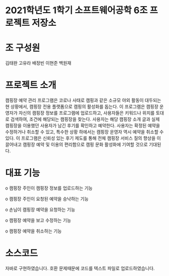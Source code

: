 # 2021학년도 1학기 소프트웨어공학 6조 프로젝트 저장소
# 조 구성원
김태완 고유라 배정빈 이현준 백원재
# 프로젝트 소개
캠핑장 예약 관리 프로그램은 코로나 사태로 캠핑과 같은 소규모 야외 활동이 대두되는 현 상황에서, 캠핑장 전용 플랫폼으로 캠핑의 활성화를 돕는다. 이 프로그램은 캠핑장 운영자가 자신의 캠핑장 정보를 프로그램에 업로드하고, 사용자들은 키워드나 위치를 토대로 검색하여, 조건에 해당되는 캠핑장을 찾는다. 사용자는 해당 캠핑장 소개 글과 실제 캠핑장을 이용했던 사용자가 남긴 후기를 확인하고 예약한다. 사용자는 확정된 예약을 수정하거나 취소할 수 있고, 특수한 상황 하에서는 캠핑장 운영자 역시 예약을 취소할 수 있다. 이 프로그램은 신뢰성 있는 후기 제도를 통해 전체 캠핑장 서비스 질의 향상을 이끌어내고 캠핑장 예약 및 이용의 편리함으로 캠핑 문화 활성화에 기여할 것으로 기대된다.
# 대표 기능
o 캠핑장 주인이 캠핑장 정보를 업로드하는 기능

o 캠핑장 주인이 요청된 예약을 승낙하는 기능

o 손님이 캠핑장 예약을 요청하는 기능

o 캠핑장 예약을 보고 수정하는 기능

o 캠핑장 예약을 취소하는 기능
# 소스코드
자바로 구현하였습니다. 호환 문제때문에 코드를 텍스트 파일로 업로드하였습니다.

